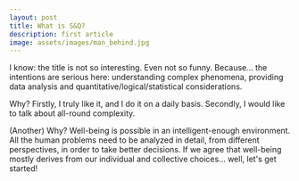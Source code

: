 ```yaml
---
layout: post
title: What is S&Q?
description: first article
image: assets/images/man_behind.jpg
---
```


<!-- wp:paragraph -->
<p>I know: the title is not so interesting. Even not so funny. Because... the intentions are serious here: understanding complex phenomena, providing data analysis and quantitative/logical/statistical considerations.</p>
<!-- /wp:paragraph -->

<!-- wp:paragraph -->
<p>Why? Firstly, I truly like it, and I do it on a daily basis. Secondly, I would like to talk about all-round complexity.</p>
<!-- /wp:paragraph -->

<!-- wp:paragraph -->
<p>(Another) Why? Well-being is possible in an intelligent-enough environment. All the human problems need to be analyzed in detail, from different perspectives, in order to take better decisions. If we agree that well-being mostly derives from our individual and collective choices... well, let's get started!</p>
<!-- /wp:paragraph -->
